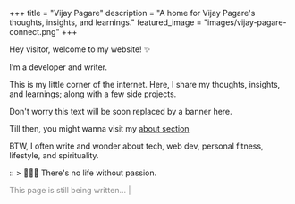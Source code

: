 +++
title = "Vijay Pagare"
description = "A home for Vijay Pagare's thoughts, insights, and learnings."
featured_image = "images/vijay-pagare-connect.png"
+++

Hey visitor, welcome to my website! ✨

I’m a developer and writer.

This is my little corner of the internet. Here, I share my thoughts, insights, and learnings; along with a few side projects.

Don't worry this text will be soon replaced by a banner here. 

Till then, you might wanna visit my [about section](/about)


BTW, I often write and wonder about tech, web dev, personal fitness, lifestyle, and spirituality.

:: > 🏄🏻‍♂️ There's no life without passion.


<p style="color: #888;"> This page is still being written... |</p>